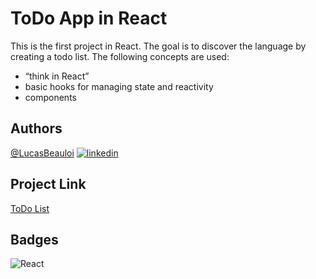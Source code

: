 
# ToDo App in React
This is the first project in React. The goal is to discover the language by creating a todo list. The following concepts are used:
- “think in React”
- basic hooks for managing state and reactivity
- components
## Authors

[@LucasBeauloi](https://github.com/lbeauloi) [![linkedin](https://img.shields.io/badge/linkedin-0A66C2?style=for-the-badge&logo=linkedin&logoColor=white)](https://www.linkedin.com/in/lucas-beauloi/)




## Project Link 
[ToDo List](https://lbeauloi.github.io/ToDo-List-React/)
## Badges
![React](https://img.shields.io/badge/react-%2320232a.svg?style=for-the-badge&logo=react&logoColor=%2361DAFB)
